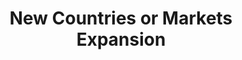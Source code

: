 ---
title: New Countries or Markets Expansion
description: The following methods are included in Customs Catalog API
icon: 'lucide:file-json'
---